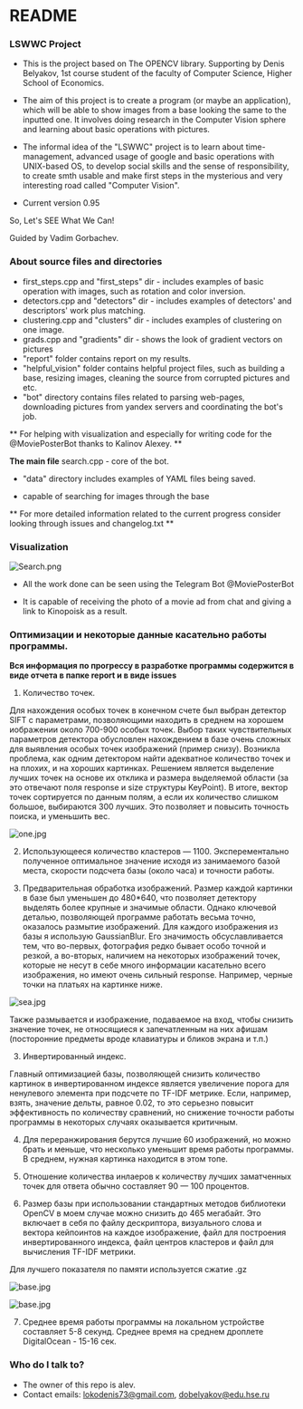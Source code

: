 # README #

### LSWWC Project ###

* This is the project based on The OPENCV library. Supporting by Denis Belyakov, 1st course student of the faculty of Computer Science, Higher School of Economics.

* The aim of this project is to create a program (or maybe an application), which will be able to show images from a base looking the same to the inputted one. It involves doing research in the Computer Vision sphere and learning about basic operations with pictures. 

* The informal idea of the "LSWWC" project is to learn about time-management, advanced usage of google and basic operations with UNIX-based OS, to develop social skills and the sense of responsibility, to create smth usable and make first steps in the mysterious and very interesting road called "Computer Vision".

* Current version 0.95

So, Let's SEE What We Can!

Guided by Vadim Gorbachev.




### About source files and directories ###

* first_steps.cpp and "first_steps" dir - includes examples of basic operation with images, such as rotation and color inversion. 
* detectors.cpp and "detectors" dir - includes examples of detectors' and descriptors' work plus matching.
* clustering.cpp and "clusters" dir - includes examples of clustering on one image.
* grads.cpp and "gradients" dir - shows the look of gradient vectors on pictures
* "report" folder contains report on my results.
* "helpful_vision" folder contains helpful project files, such as building a base, resizing images, cleaning the source from corrupted pictures and etc.
* "bot" directory contains files related to parsing web-pages, downloading pictures from yandex servers and coordinating the bot's job. 

** For helping with visualization and especially for writing code for the @MoviePosterBot thanks to Kalinov Alexey. **

**The main file**
search.cpp - core of the bot.

* "data" directory includes examples of YAML files being saved.

* capable of searching for images through the base

** For more detailed information related to the current progress consider looking through issues and changelog.txt **

### Visualization ###


![Search.png](https://bitbucket.org/repo/6GEkA7/images/369375486-Search.png)


* All the work done can be seen using the Telegram Bot @MoviePosterBot

* It is capable of receiving the photo of a movie ad from chat and giving a link to Kinopoisk as a result.


### Оптимизации и некоторые данные касательно работы программы. ###

**Вся информация по прогрессу в разработке программы содержится в виде отчета в папке report и в виде issues**

1) Количество точек.

Для нахождения особых точек в конечном счете был выбран детектор SIFT с параметрами, позволяющими находить в среднем на хорошем иображении около 700-900 особых точек. Выбор таких чувствительных параметров детектора обусловлен нахождением в базе очень сложных для выявления особых точек изображений (пример снизу). Возникла проблема, как одним детектором найти адекватное количество точек и на плохих, и на хороших картинках.
Решением является выделение лучших точек на основе их отклика и размера выделяемой области (за это отвечают поля response и size структуры KeyPoint). В итоге, вектор точек сортируется по данным полям, а если их количество слишком большое, выбираются 300 лучших. Это позволяет и повысить точность поиска, и уменьшить вес.

![one.jpg](https://bitbucket.org/repo/6GEkA7/images/3948984803-one.jpg)

2) Использующееся количество кластеров — 1100.  Эксперементально полученное оптимальное значение исходя из занимаемого базой места, скорости подсчета базы (около часа) и точности работы.

3) Предварительная обработка изображений.
Размер каждой картинки в базе был уменьшен до 480*640, что позволяет детектору выделять более крупные и значимые области. 
Однако ключевой деталью, позволяющей программе работать весьма точно, оказалось размытие изображений. Для каждого изображения из базы я использую GaussianBlur. Его значимость обсуславливается тем, что во-первых, фотография редко бывает особо точной и резкой, а во-вторых, наличием на некоторых изображений точек, которые не несут в себе много информации касательно всего изображения, но имеют очень сильный response. Например, черные точки на платьях на картинке ниже.

![sea.jpg](https://bitbucket.org/repo/6GEkA7/images/2619690812-sea.jpg)
   
Также размывается и изображение, подаваемое на вход, чтобы снизить значение точек, не относящиеся к запечатленным на них афишам (посторонние  предметы вроде клавиатуры и бликов экрана и т.п.)

3) Инвертированный индекс.

Главный оптимизацией базы, позволяющей снизить количество картинок в инвертированном индексе является увеличение порога для ненулевого элемента при подсчете по TF-IDF метрике. Если, например, взять, значение дельты, равное 0.02, то это серьезно повысит эффективность по количеству сравнений, но снижение точности работы программы в некоторых случаях оказывается критичным. 

4) Для переранжирования берутся лучшие 60 изображений, но можно брать и меньше, что несколько уменьшит время работы программы. В среднем, нужная картинка находится в этом топе.

5) Отношение количества инлаеров к количеству лучших заматченных точек для ответа обычно составляет 90 — 100 процентов.

6) Размер базы при использовании стандартных методов библиотеки OpenCV в моем случае можно снизить до 465 мегабайт. Это включает в себя по файлу дескриптора, визуального слова и вектора кейпоинтов на каждое изображение, файл для построения инвертированного индекса, файл центров кластеров и файл для вычисления TF-IDF метрики.

Для лучшего показателя по памяти используется сжатие .gz

![base.jpg](https://bitbucket.org/repo/6GEkA7/images/1644731146-base.jpg)

![base.jpg](https://bitbucket.org/repo/6GEkA7/images/1885595572-base.jpg)

7) Среднее время работы программы на локальном устройстве составляет 5-8 секунд. Среднее время на среднем дроплете DigitalOcean - 15-16 сек.


### Who do I talk to? ###

* The owner of this repo is alev.
* Contact emails: 
lokodenis73@gmail.com, dobelyakov@edu.hse.ru